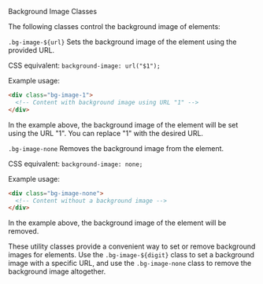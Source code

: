 Background Image Classes

The following classes control the background image of elements:

`.bg-image-${url}`
Sets the background image of the element using the provided URL.

CSS equivalent: `background-image: url("$1");`

Example usage:
```html
<div class="bg-image-1">
  <!-- Content with background image using URL "1" -->
</div>
```

In the example above, the background image of the element will be set using the URL "1". You can replace "1" with the desired URL.

`.bg-image-none`
Removes the background image from the element.

CSS equivalent: `background-image: none;`

Example usage:
```html
<div class="bg-image-none">
  <!-- Content without a background image -->
</div>
```

In the example above, the background image of the element will be removed.

These utility classes provide a convenient way to set or remove background images for elements. Use the `.bg-image-${digit}` class to set a background image with a specific URL, and use the `.bg-image-none` class to remove the background image altogether.
